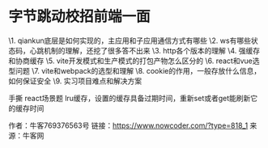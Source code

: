 # 字节跳动校招前端一面

\1. qiankun底层是如何实现的，主应用和子应用通信方式有哪些
\2. ws有哪些状态码，心跳机制的理解，还挖了很多答不出来
\3. http各个版本的理解
\4. 强缓存和协商缓存
\5. vite开发模式和生产模式的打包产物怎么区分的
\6. react和vue选型问题
\7. vite和webpack的选型和理解
\8. cookie的作用，一般存放什么信息，如何保证安全
\9. 实习项目难点和解决方案

手撕
react场景题
lru缓存，设置的缓存具备过期时间，重新set或者get能刷新它的缓存时间



作者：牛客769376563号
链接：https://www.nowcoder.com/?type=818_1
来源：牛客网